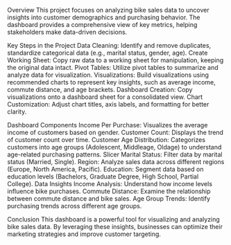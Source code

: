 Overview
This project focuses on analyzing bike sales data to uncover insights into customer demographics and purchasing behavior. The dashboard provides a comprehensive view of key metrics, helping stakeholders make data-driven decisions.

Key Steps in the Project
Data Cleaning: Identify and remove duplicates, standardize categorical data (e.g., marital status, gender, age).
Create Working Sheet: Copy raw data to a working sheet for manipulation, keeping the original data intact.
Pivot Tables: Utilize pivot tables to summarize and analyze data for visualization.
Visualizations: Build visualizations using recommended charts to represent key insights, such as average income, commute distance, and age brackets.
Dashboard Creation: Copy visualizations onto a dashboard sheet for a consolidated view.
Chart Customization: Adjust chart titles, axis labels, and formatting for better clarity.

Dashboard Components
Income Per Purchase: Visualizes the average income of customers based on gender.
Customer Count: Displays the trend of customer count over time.
Customer Age Distribution: Categorizes customers into age groups (Adolescent, Middleage, Oldage) to understand age-related purchasing patterns.
Slicer
Marital Status: Filter data by marital status (Married, Single).
Region: Analyze sales data across different regions (Europe, North America, Pacific).
Education: Segment data based on education levels (Bachelors, Graduate Degree, High School, Partial College).
Data Insights
Income Analysis: Understand how income levels influence bike purchases.
Commute Distance: Examine the relationship between commute distance and bike sales.
Age Group Trends: Identify purchasing trends across different age groups.


Conclusion
This dashboard is a powerful tool for visualizing and analyzing bike sales data. By leveraging these insights, businesses can optimize their marketing strategies and improve customer targeting.
